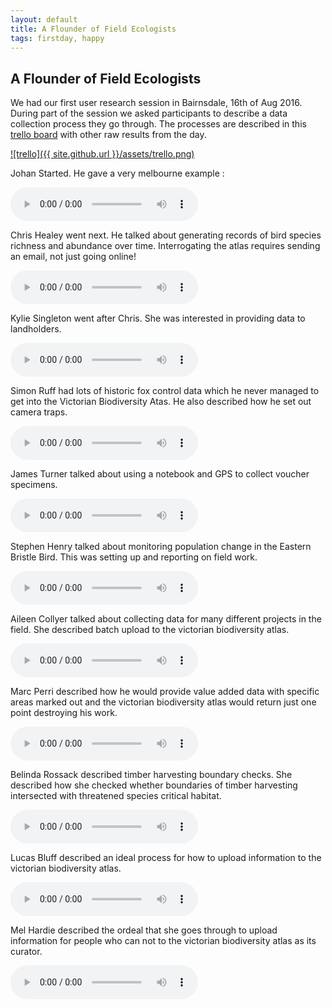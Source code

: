 ```yaml
---
layout: default
title: A Flounder of Field Ecologists
tags: firstday, happy
---
```


## A Flounder of Field Ecologists

We had our first user research session in Bairnsdale, 16th of Aug 2016. During part of the session we asked participants to describe a data collection process they go through.
The processes are described in this [trello board](https://trello.com/b/G9BBSMcZ/bairnsdale-gippsland-region-users-workshop) with other raw results from the day.

[![trello]({{ site.github.url }}/assets/trello.png)](https://trello.com/b/G9BBSMcZ/bairnsdale-gippsland-region-users-workshopA-Flounder-of-Field-Ecologists)


Johan Started. He gave a very melbourne example :

<audio controls="controls" preload="metadata">
  Your browser does not support the <code>audio</code> element.
  <source src="{{ site.github.url }}/assets/audio/bairnsdale/JohanCodinha.mp3" type="audio/mp3">
</audio>

Chris Healey went next. He talked about generating records of bird species richness and abundance over time. Interrogating the atlas requires sending an email, not just going online!

<audio controls="controls" preload="metadata">
  Your browser does not support the <code>audio</code> element.
  <source src="{{ site.github.url }}/assets/audio/bairnsdale/ChrisHealey.mp3" type="audio/mp3">
</audio>

Kylie Singleton went after Chris. She was interested in providing data to landholders.

<audio controls="controls" preload="metadata">
  Your browser does not support the <code>audio</code> element.
  <source src="{{ site.github.url }}/assets/audio/bairnsdale/KylieSingleton.mp3" type="audio/mp3">
</audio>

Simon Ruff had lots of historic fox control data which he never managed to get into the Victorian Biodiversity Atas. He also described how he set out camera traps.

<audio controls="controls" preload="metadata">
  Your browser does not support the <code>audio</code> element.
  <source src="{{ site.github.url }}/assets/audio/bairnsdale/SimonRuff.mp3" type="audio/mp3">
</audio>

James Turner talked about using a notebook and GPS to collect voucher specimens.

<audio controls="controls" preload="metadata">
  Your browser does not support the <code>audio</code> element.
  <source src="{{ site.github.url }}/assets/audio/bairnsdale/JamesTurner.mp3" type="audio/mp3">
</audio>

Stephen Henry talked about monitoring population change in the Eastern Bristle Bird. This was setting up and reporting on field work.

<audio controls="controls" preload="metadata">
  Your browser does not support the <code>audio</code> element.
  <source src="{{ site.github.url }}/assets/audio/bairnsdale/StephenHenry.mp3" type="audio/mp3">
</audio>

Aileen Collyer talked about collecting data for many different projects in the field. She described batch upload to the victorian biodiversity atlas.

<audio controls="controls" preload="metadata">
  Your browser does not support the <code>audio</code> element.
  <source src="{{ site.github.url }}/assets/audio/bairnsdale/AileenCollyer.mp3" type="audio/mp3">
</audio>

Marc Perri described how he would provide value added data with specific areas marked out and the victorian biodiversity atlas would return just one point destroying his work.

<audio controls="controls" preload="metadata">
  Your browser does not support the <code>audio</code> element.
  <source src="{{ site.github.url }}/assets/audio/bairnsdale/MarcPerri.mp3" type="audio/mp3">
</audio>

Belinda Rossack described timber harvesting boundary checks. She described how she checked whether boundaries of timber harvesting intersected with threatened species critical habitat.

<audio controls="controls" preload="metadata">
  Your browser does not support the <code>audio</code> element.
  <source src="{{ site.github.url }}/assets/audio/bairnsdale/BelindaRossack.mp3" type="audio/mp3">
</audio>

Lucas Bluff described an ideal process for how to upload information to the victorian biodiversity atlas.

<audio controls="controls" preload="metadata">
  Your browser does not support the <code>audio</code> element.
  <source src="{{ site.github.url }}/assets/audio/bairnsdale/LucasBluff.mp3" type="audio/mp3">
</audio>

Mel Hardie described the ordeal that she goes through to upload information for people who can not to the victorian biodiversity atlas as its curator.

<audio controls="controls" preload="metadata">
  Your browser does not support the <code>audio</code> element.
  <source src="{{ site.github.url }}/assets/audio/bairnsdale/MelHardie.mp3" type="audio/mp3">
</audio>


